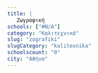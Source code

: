 ```yaml
---
title: |
   Zωγραφική
schools: ["#N/A"]
category: "Καλιτεχνικά"
slug: "zografiki"
slugCategory: "kalitexnika"
schoolscount: "0"
city: "Αθήνα"
---
```


